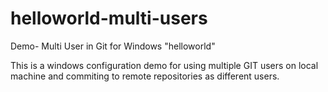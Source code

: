 # helloworld-multi-users
Demo- Multi User in Git for Windows "helloworld"

This is a windows configuration demo for using multiple GIT users on local machine and commiting to remote repositories as different users.
